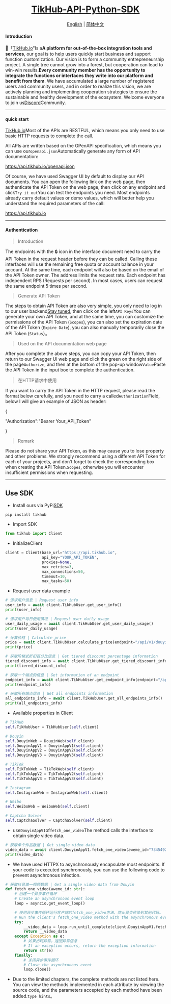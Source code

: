 <div align="center">
<h1><a href="https://pypi.org/project/tikhub">TikHub-API-Python-SDK</a></h1>
<a href="https://github.com/TikHubIO/TikHub-API-Python-SDK/blob/main/README.en.md">English</a> | <a href="https://github.com/TikHubIO/TikHub-API-Python-SDK/blob/main/README.md">简体中文</a>
</div>

#### **Introduction**

🎉「[TikHub.io](https://tikhub.io/)"Is a**A platform for out-of-the-box integration tools and services**, our goal is to help users quickly start business and support function customization. Our vision is to form a community entrepreneurship project. A single tree cannot grow into a forest, but cooperation can lead to win-win results.**Every community member has the opportunity to integrate the functions or interfaces they write into our platform and benefit from them**. We have accumulated a large number of registered users and community users, and in order to realize this vision, we are actively planning and implementing cooperation strategies to ensure the sustainable and healthy development of the ecosystem. Welcome everyone to join us[Discord](https://discord.gg/aMEAS8Xsvz)Community.

* * *

#### **quick start**

[TikHub.io](https://tikhub.io/)Most of the APIs are RESTFUL, which means you only need to use basic HTTP requests to complete the call.

All APIs are written based on the OPenAPI specification, which means you can use our`openapi.json`Automatically generate any form of API documentation:

<https://api.tikhub.io/openapi.json>

Of course, we have used Swagger UI by default to display our API documents. You can open the following link on the web page, then authenticate the API Token on the web page, then click on any endpoint and click`Try it out`You can test the endpoints you need. Most endpoints already carry default values ​​or demo values, which will better help you understand the required parameters of the call:

<https://api.tikhub.io>

* * *

#### **Authentication**

> Introduction

The endpoints with the 🔒 icon in the interface document need to carry the API Token in the request header before they can be called. Calling these interfaces will use the remaining free quota or account balance in your account. At the same time, each endpoint will also be based on the email of the API Token owner. The address limits the request rate. Each endpoint has independent RPS (Requests per second). In most cases, users can request the same endpoint 5 times per second.

> Generate API Token

The steps to obtain API Token are also very simple, you only need to log in to our user backend[Stay tuned](https://tikhub.io/users/api_keys), then click on the left`API Keys`You can generate your own API Token, and at the same time, you can customize the permissions of the API Token (`Scopes`), you can also set the expiration date of the API Token (`Expire Date`), you can also manually temporarily close the API Token (`Status`）。

> Used on the API documentation web page

After you complete the above steps, you can copy your API Token, then return to our Swagger UI web page and click the green on the right side of the page`Authorize`, and then at the bottom of the pop-up window`Value`Paste the API Token in the input box to complete the authentication.

> 在HTTP请求中使用

If you want to carry the API Token in the HTTP request, please read the format below carefully, and you need to carry a called`Authorization`Field, below I will give an example of JSON as header:

{

"Authorization":"Bearer Your_API_Token"

}

> Remark

Please do not share your API Token, as this may cause you to lose property and other problems. We strongly recommend using a different API Token for each of your projects, and don’t forget to check the corresponding box when creating the API Token.`Scopes`, otherwise you will encounter insufficient permissions when requesting.

* * *

## **Use SDK**

-   Install ours via PyPi[SDK](https://pypi.org/project/tikhub/)

```console
pip install tikhub
```

-   Import SDK

```python
from tikhub import Client
```

-   InitializeClient

```python
client = Client(base_url="https://api.tikhub.io", 
                api_key="YOUR_API_TOKEN",
                proxies=None,
                max_retries=3,
                max_connections=50,
                timeout=10,
                max_tasks=50)
```

-   Request user data example

```python
# 请求用户信息 | Request user info
user_info = await client.TikHubUser.get_user_info()
print(user_info)

# 请求用户每日使用情况 | Request user daily usage
user_daily_usage = await client.TikHubUser.get_user_daily_usage()
print(user_daily_usage)

# 计算价格 | Calculate price
price = await client.TikHubUser.calculate_price(endpoint="/api/v1/douyin/app/v1/fetch_one_video", request_per_day=100)
print(price)

# 获取阶梯式折扣百分比信息 | Get tiered discount percentage information
tiered_discount_info = await client.TikHubUser.get_tiered_discount_info()
print(tiered_discount_info)

# 获取一个端点的信息 | Get information of an endpoint
endpoint_info = await client.TikHubUser.get_endpoint_info(endpoint="/api/v1/douyin/app/v1/fetch_one_video")
print(endpoint_info)

# 获取所有端点信息 | Get all endpoints information
all_endpoints_info = await client.TikHubUser.get_all_endpoints_info()
print(all_endpoints_info)
```

-   Available properties in Client

```python
# TikHub
self.TikHubUser = TikHubUser(self.client)

# Douyin
self.DouyinWeb = DouyinWeb(self.client)
self.DouyinAppV1 = DouyinAppV1(self.client)
self.DouyinAppV2 = DouyinAppV2(self.client)
self.DouyinAppV3 = DouyinAppV3(self.client)

# TikTok
self.TikTokWeb = TikTokWeb(self.client)
self.TikTokAppV2 = TikTokAppV2(self.client)
self.TikTokAppV3 = TikTokAppV3(self.client)

# Instagram
self.InstagramWeb = InstagramWeb(self.client)

# Weibo
self.WeiboWeb = WeiboWeb(self.client)

# Captcha Solver
self.CaptchaSolver = CaptchaSolver(self.client)
```

-   use`DouyinAppV1`of`fetch_one_video`The method calls the interface to obtain single video data.

```python
# 获取单个作品数据 | Get single video data
video_data = await client.DouyinAppV1.fetch_one_video(aweme_id="7345492945006595379")
print(video_data)
```

-   We have used HTTPX to asynchronously encapsulate most endpoints. If your code is executed synchronously, you can use the following code to prevent asynchronous infection.

```python
# 获取抖音单一视频数据 | Get a single video data from Douyin
def fetch_one_video(aweme_id: str):
    # 创建一个异步事件循环
    # Create an asynchronous event loop
    loop = asyncio.get_event_loop()

    # 使用异步事件循环运行客户端的fetch_one_video方法，防止异步传染到其他代码。
    # Run the client's fetch_one_video method with the asynchronous event loop, preventing asynchronous infection to other code.
    try:
        __video_data = loop.run_until_complete(client.DouyinAppV1.fetch_one_video(aweme_id=aweme_id))
        return __video_data
    except Exception as e:
        # 如果出现异常，返回异常信息
        # If an exception occurs, return the exception information
        return str(e)
    finally:
        # 关闭异步事件循环
        # Close the asynchronous event
        loop.close()
```

-   Due to the limited chapters, the complete methods are not listed here. You can view the methods implemented in each attribute by viewing the source code, and the parameters accepted by each method have been added.`type hints`。
